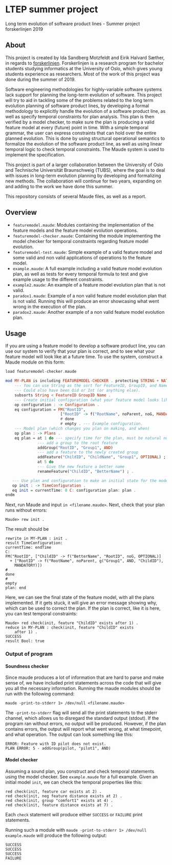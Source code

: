 # LTEP summer project

Long term evolution of software product lines - Summer project forskerlinjen 2019

## About

This project is created by Ida Sandberg Motzfeldt and Eirik Halvard Sæther, in regards to [forskerlinjen](https://www.uio.no/studier/program/forskerlinjen-informatikk-1/). Forskerlinjen is a research program for bachelor students studying informatics at the University of Oslo, which gives young students experience as researchers. Most of the work of this project was done during the summer of 2019.

Software engineering methodologies for highly-variable software systems lack support for planning the long-term evolution of software. This project will try to aid in tackling some of the problems related to the long term evolution planning of software product lines, by developing a formal methodology to explicitly handle the evolution of a software product line, as well as specify temporal constraints for plan analysis. This plan is then verified by a model checker, to make sure the plan is producing a valid feature model at every (future) point in time. With a simple temporal grammar, the user can express constraints that can hold over the entire planned evolution. This is done by using structural operational semantics to formalize the evolution of the software product line, as well as using linear temporal logic to check temporal constraints. The Maude system is used to implement the specification.

This project is part of a larger collaboration between the University of Oslo and Technische Universität Braunschweig (TUBS), where the goal is to deal with issues in long-term evolution planning by developing and formalizing new methods. The collaboration will continue for two years, expanding on and adding to the work we have done this summer.

This repository consists of several Maude files, as well as a report.

## Overview

- `featuremodel.maude`: Modules containing the implementation of the feature models and the feature model evolution operations.
- `featuremodel-checker.maude`: Containing the module implementing the model checker for temporal constraints regarding feature model evolution.
- `featuremodel-test.maude`: Simple example of a valid feature model and some valid and non valid applications of operations to the feature model.
- `example.maude`: A full example including a valid feature model evolution plan, as well as tests for every temporal formula to test and give example usage to the different constraints.
- `example2.maude`:  An example of a feature model evolution plan that is not valid.
- `paradox1.maude`: Example of a non valid feature model evolution plan that is not valid. Running this will produce an error showcasing what went wrong in the execution of the plan.
- `paradox2.maude`: Another example of a non valid feature model evolution plan.

## Usage

If you are using a feature model to develop a software product line, you can use our system to verify that your plan is correct, and to see what your feature model will look like at a future time. To use the system, construct a Maude module on this form:

```haskell
load featuremodel-checker.maude

mod MY-PLAN is including FEATUREMODEL-CHECKER . protecting STRING + NAT .
    --- You can use String as the sort for FeatureID, GroupID, and Name.
    --- Could also have been Qid or Int (or anything else).
    subsorts String < FeatureID GroupID Name .
    --- Create initial configuration (what your feature model looks like now)
    op configuration : -> Configuration .
    eq configuration = FM("RootID",
                        ["RootID" -> f("RootName", noParent, noG, MANDATORY)])
                        # done
                        # empty . --- Example configuration.  
    --- Model plan (which changes you plan on making, and when)
    op plan : -> Plans .
    eq plan = at 1 do --- specify time for the plan, must be natural number
              --- add a group to the root feature
              addGroup("RootID", "Group1", AND)
              --- add a feature to the newly created group
              addFeature("ChildID", "ChildName", "Group1", OPTIONAL) ; ;;
              at 5 do
              --- Give the new feature a better name
              renameFeature("ChildID", "BetterName") ; .

   --- Use plan and configuration to make an initial state for the model checker
   op init : -> TimeConfiguration .
   eq init = currentTime: 0 C: configuration plan: plan .
endm
```

Next, run Maude and input `in <filename.maude>`. Next, check that your plan runs without errors:

```
Maude> rew init .
```

The result should be

```
rewrite in MY-PLAN : init .
result TimeConfiguration:
currentTime: endTime
C:
FM("RootID", ["ChildID" -> f("BetterName", "RootID", noG, OPTIONAL)]
  + ["RootID" -> f("RootName", noParent, g("Group1", AND, "ChildID"),
    MANDATORY)])
#
done
#
empty
plan: end
```

Here, we can see the final state of the feature model, with all the plans implemented. If it gets stuck, it will give an error message showing why, which can be used to correct the plan. If the plan is correct, like it is here, you can test temporal constraints:

```
Maude> red check(init, feature "ChildID" exists after 1) .
reduce in MY-PLAN : check(init, feature "ChildID" exists
    after 1) .
SUCCESS
result Bool: true
```

### Output of program

#### Soundness checker

Since maude produces a lot of information that are hard to parse and make sense of, we have included print statements across the code that will give you all the necessary information. Running the maude modules should be run with the following command:

```
maude -print-to-stderr 1> /dev/null <filename.maude>
```

The `-print-to-stderr` flag will send all the print statements to the stderr channel, which allows us to disregard the standard output (stdout). If the program ran without errors, no output will be produced. However, if the plan contains errors, the output will report what went wrong, at what timepoint, and what operation. The output can look something like this:

```
ERROR: Feature with ID pilot does not exist.
PLAN ERROR: 5 - addGroup(pilot, "pilot1", AND)
```

#### Model checker

Assuming a sound plan, you construct and check temporal statements using the model checker. See `example.maude` for a full example. Given an initial model `init`, we can check the temporal properties like this:

```
red check(init, feature car exists at 2) .
red check(init, neg feature distance exists at 2) .
red check(init, group "comfort1" exists at 4) .
red check(init, feature distance exists at 7) .
```

Each `check` statement will produce either `SUCCESS` or `FAILURE` print statements.

Running such a module with `maude -print-to-stderr 1> /dev/null example.maude` will produce the following output:

```
SUCCESS
SUCCESS
SUCCESS
FAILURE 
```

